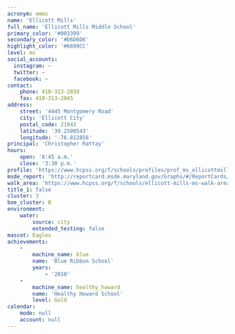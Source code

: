 ```yaml
---
acronym: emms
name: 'Ellicott Mills'
full_name: 'Ellicott Mills Middle School'
primary_color: '#003399'
secondary_color: '#D6D6D6'
highlight_color: '#6699CC'
level: ms
social_accounts:
  instagram: ~
  twitter: ~
  facebook: ~
contact:
    phone: 410-313-2839
    fax: 410-313-2845
address:
    street: '4445 Montgomery Road'
    city: 'Ellicott City'
    postal_code: 21043
    latitude: '39.2500543'
    longitude: '-76.812856'
principal: 'Christopher Rattay'
hours:
    open: '8:45 a.m.'
    close: '3:30 p.m.'
profile: 'https://www.hcpss.org/f/schools/profiles/prof_ms_ellicottmills.pdf'
msde_report: 'http://reportcard.msde.maryland.gov/Graphs/#/ReportCards/ReportCardSchool/1//1/13/0202/'
walk_area: 'https://www.hcpss.org/f/schools/ellicott-mills-ms-walk-area.pdf'
title_1: false
cluster: 3
boe_cluster: B
environment:
    water:
        source: city
        extended_testing: false
mascot: Eagles
achievements:
    -
        machine_name: blue
        name: 'Blue Ribbon School'
        years:
            - '2010'
    -
        machine_name: healthy_howard
        name: 'Healthy Howard School'
        level: Gold
calendar:
    mode: null
    account: null
---
```

